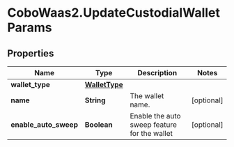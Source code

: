 # CoboWaas2.UpdateCustodialWalletParams

## Properties

Name | Type | Description | Notes
------------ | ------------- | ------------- | -------------
**wallet_type** | [**WalletType**](WalletType.md) |  | 
**name** | **String** | The wallet name. | [optional] 
**enable_auto_sweep** | **Boolean** | Enable the auto sweep feature for the wallet | [optional] 


